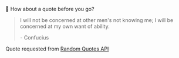 📣 How about a quote before you go?

> I will not be concerned at other men's not knowing me; I will be concerned at my own want of ability.
>
> <p>- Confucius</p>

Quote requested from [Random Quotes API](https://github.com/lukePeavey/quotable)
